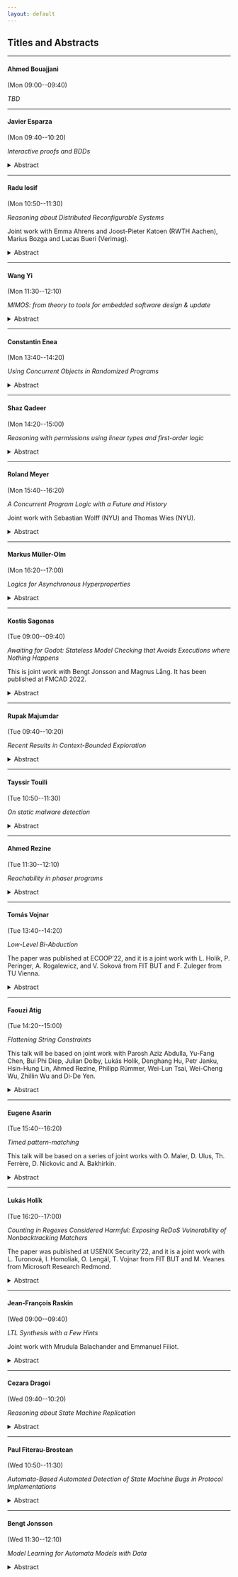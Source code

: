 ```yaml
---
layout: default
---
```


## Titles and Abstracts

---

#### Ahmed Bouajjani

(Mon 09:00--09:40)

*TBD*

---

#### Javier Esparza

(Mon 09:40--10:20)

*Interactive proofs and BDDs*

<details markdown=1>
<summary markdown="span"> Abstract</summary>
IP=PSPACE is proved by exhibiting an interactive proof
system for QBF, often called the SumCheck algorithm.
SumCheck runs in polynomial time for Verifier, but in
exponential time for Prover.

Assume that Prover solves QBF instances using BDDs.
(That is, given a QBF formula $$\forall x_1 \exists x_2 \forall x_3 \dots \exists x_n F$$,
Prover constructs BDDs for $$F$$, $$\exists x_n F$$, $$\forall x_{n-1} \exists x_n F$$ etc.)
We give an implementation of SumCheck in which Prover runs
in polynomial time *in the size of the BDDs*. In particular,
a BDD-based QBF-solver can be easily instrumented so that
it produces interactive certificates.

More generally, we are implementing a BDD library that
produces interactive proof certificates. I'll report on
this work.
</details>

---

#### Radu Iosif

(Mon 10:50--11:30)

*Reasoning about Distributed Reconfigurable Systems*

Joint work with Emma Ahrens and Joost-Pieter Katoen (RWTH Aachen), Marius Bozga and Lucas Bueri (Verimag).

<details markdown=1>
<summary markdown="span"> Abstract</summary>
We present a Hoare-style calculus for formal reasoning about
reconfiguration programs of distributed systems. Such programs create
and delete processes and/or interactions (communication channels) while
processes in the network communicate by handshaking. Our proof calculus uses a
resource logic, in the spirit of Separation Logic, to give local specifications of reconfiguration
actions. Parameterized distributed systems with an unbounded number of
processes are described using inductively defined predicates. The
correctness of reconfiguration programs relies on havoc invariants,
that are assertions about the ongoing interactions in a part of the
system that is not affected by the structural change caused by the
reconfiguration. The rest of the talk is concerned with automation issues,
with a survey of the decision procedures (satisfiability, entailment) for the logic
and the presentation of a method that proves havoc invariants automatically.
The latter is inspired by Regular Model Checking, a domain of verification
pioneered by Ahmed Bouajjani.
</details>

---

#### Wang Yi

(Mon 11:30--12:10)

*MIMOS: from theory to tools for embedded software design & update*

<details markdown=1>
<summary markdown="span"> Abstract</summary>
Today, the functionality and economical value of industrial systems and products, such as cars, airplanes, and medical equipment, is deﬁned and realized by embedded software. Dynamic software updates are critical for new features, product customization and security patches, but presently are not well supported for safety-critical systems. MIMOS is a tool environment providing a new design paradigm and software tools for building embedded software which can be updated on demand dynamically, safely, and securely over their operational life-time. The talk will be concluded with a tool demo.
</details>

---

#### Constantin Enea

(Mon 13:40--14:20)

*Using Concurrent Objects in Randomized Programs*

<details markdown=1>
<summary markdown="span"> Abstract</summary>
Atomic concurrent objects, whose operations take place instantaneously, are a powerful technique for designing complex concurrent programs. Since they are not always available, they are typically substituted with software implementations. A prominent condition relating these implementations to their atomic specifications is linearizability, which preserves safety properties of programs using them. However linearizability does not preserve hyper-properties, which include probabilistic guarantees about randomized programs. A more restrictive property, strong linearizability, does preserve hyper-properties but it is impossible to achieve in many situations. In particular, we show that there are no strongly linearizable implementations of multi-writer registers or snapshot objects in message-passing systems. On the other hand, we show that a wide class of linearizable implementations, including well-known ones for registers and snapshots, can be modified to approximate the probabilistic guarantees of randomized programs when using atomic objects. This is joint work with Hagit Attiya and Jennifer Welch.
</details>

---

#### Shaz Qadeer

(Mon 14:20--15:00)

*Reasoning with permissions using linear types and first-order logic*

<details markdown=1>
<summary markdown="span"> Abstract</summary>
Local reasoning is achieved when the specification of the effects of a code fragment can be used to reason effectively in any context where those effects are relevant. Local reasoning is essential for framing of loops and calls in sequential code and for noninterference reasoning in concurrent code.

The Civl approach to local reasoning combines two independent reasoning systems -- types and logic. Like many other verifiers (EscJava, Dafny, Viper, VeriFast, and Ivy to name a few), Civl uses a satisfiability solver for logical reasoning. In addition to the usual types whose values may be freely duplicated, Civl also provides linear types whose values may not be duplicated.

Civl enables local reasoning via programmable ownership expressed using permissions that must be held to perform critical operations that mutate state. Permissions are linearly-typed sets in Civl that may be split and joined but not duplicated. The Civl type system guarantees that at runtime permissions residing in distinct variables are disjoint. The verification condition generator in Civl soundly injects such disjointness facts as assumptions into the verification conditions of the program.

In this talk, I will motivate the need for permissions and illustrate their benefits. I hope to convince the audience that permissions are indispensable for tractable and automated local proofs.
</details>

---

#### Roland Meyer

(Mon 15:40--16:20)

*A Concurrent Program Logic with a Future and History*

Joint work with Sebastian Wolff (NYU) and Thomas Wies (NYU).

<details markdown=1>
<summary markdown="span"> Abstract</summary>
Verifying fine-grained optimistic concurrent programs remains an open problem. Modern program logics provide abstraction mechanisms and compositional reasoning principles to deal with the inherent complexity. However, their use is mostly confined to pencil-and-paper or mechanized proofs. We devise a new separation logic geared towards the lacking automation. While local reasoning is known to be crucial for automation, we are the first to show how to retain this locality for (i) reasoning about inductive properties without the need for ghost code, and (ii) reasoning about computation histories in hindsight. We implemented our new logic in a tool and used it to automatically verify challenging concurrent search structures that require inductive properties and hindsight reasoning, such as the Harris set.
</details>

---

#### Markus Müller-Olm

(Mon 16:20--17:00)

*Logics for Asynchronous Hyperproperties*

<details markdown=1>
<summary markdown="span"> Abstract</summary>
Logics for Hyperproperties have received increasing attention in the last decade due to their importance e.g. for security analyses. Past approaches have focussed on synchronous properties, i.e. techniques in which different paths are explored lockstepwise. More recently automata models and logics supporting also asynchronous hyperproperties have been studied. In this talk I will survey recent research on logics for asynchronous hyperproperties.
</details>

---

#### Kostis Sagonas

(Tue 09:00--09:40)

*Awaiting for Godot: Stateless Model Checking that Avoids Executions where Nothing Happens*

This is joint work with Bengt Jonsson and Magnus Lång. It has been published at FMCAD 2022.

<details markdown=1>
<summary markdown="span"> Abstract</summary>
Stateless Model Checking (SMC) is a verification technique for concurrent programs that checks for safety violations by exploring all possible thread schedulings. It is highly effective when coupled with Dynamic Partial Order Reduction (DPOR), which introduces an equivalence on schedulings and need explore only one in each equivalence class. Even with DPOR, SMC often spends unnecessary effort in exploring loop iterations that are pure, i.e., have no effect on the program state.

We present techniques for making SMC with DPOR more effective on programs with pure loop iterations. The first is a static program analysis to detect loop purity and an associated program transformation, called Partial Loop Purity Elimination, that inserts assume statements to block pure loop iterations. Subsequently, some of these assumes are turned into await statements that completely remove many assume-blocked executions. Finally, we present an extension of the standard DPOR equivalence, obtained by weakening the conflict relation between events. All these techniques are incorporated into a new DPOR algorithm, Optimal-DPOR-Await, which can handle both awaits and the weaker conflict relation, is optimal in the sense that it explores exactly one execution in each equivalence class, and can also diagnose livelocks. Our implementation in Nidhugg shows that these techniques can significantly speed up the analysis of concurrent programs that are currently challenging for SMC tools, both for exploring their complete set of interleavings, but even for detecting concurrency errors in them.
</details>

---

#### Rupak Majumdar

(Tue 09:40--10:20)

*Recent Results in Context-Bounded Exploration*

<details markdown=1>
<summary markdown="span"> Abstract</summary>
Context-bounded exploration is a way to structure the state space of a concurrent multithreaded program by restricting the number of times a thread can be context switched. Since its introduction by Qadeer and Rehof about two decades ago, it has led to many new and interesting results, both theoretical and practical.
I will survey some recent results in the theory of context-bounded exploration. Our model and results are inspired by a seminal paper of Atig, Bouajjani, and Qadeer from 2009.
</details>

---

#### Tayssir Touili

(Tue 10:50--11:30)

*On static malware detection*

<details markdown=1>
<summary markdown="span"> Abstract</summary>
 The number of malware is growing extraordinarily fast. A malware may bring serious damage. Thus, it is crucial to have efficient up-to-date virus detectors. Existing antivirus systems use various detection techniques to identify viruses such as (1) code emulation where the virus is executed in a virtual environment to get detected; or (2) signature detection, where a signature is a pattern of program code that characterizes the virus. A file is declared as a virus if it contains a sequence of binary code instructions that matches one of the knownsignatures.These techniques are becoming insufficient. Indeed, emulation basedtechniquescan only check the program's behavior in a limited time interval. Asfor signaturebased systems, it is very easy to virus developers to get around them.Thus, a robust malware detection technique needs to check the behavior (not the syntax) of the program without executing it.We show in this talk how using behavior signatures allow to efficientlydetect malwaresin a completely static way. We implemented our techniques in a tool, andwe appliedit to detect several viruses. Our results are encouraging. Inparticular, our tool was able to detect more than 800 viruses. Several of these virusescould not bedetected by well-known anti-viruses such as Avira, Avast, Norton,Kaspersky and McAfee.
</details>

---

#### Ahmed Rezine

(Tue 11:30--12:10)

*Reachability in phaser programs*

<details markdown=1>
<summary markdown="span"> Abstract</summary>
We consider the problem of statically checking control state reachability (as in possibility of assertion violations, race conditions or runtime errors) and plain reachability (as in deadlock-freedom) of phaser programs. Phasers are a modern non-trivial synchronization construct that supports dynamic parallelism with runtime registration and deregistration of spawned tasks. They allow for collective and point-to-point synchronizations. For instance, phasers can enforce barriers or producer-consumer synchronization schemes among all or subsets of the running tasks. Implementations are found in modern languages such as Habanero Java. Phasers essentially associate phases to individual tasks and use their runtime values to restrict possible concurrent executions. Unbounded phases may result in infinite transition systems even in the case of programs only creating finite numbers of tasks and phasers.
</details>

---

#### Tomás Vojnar

(Tue 13:40--14:20)

*Low-Level Bi-Abduction*

The paper was published at ECOOP’22, and it is a joint work with L. Holík, P. Peringer, A. Rogalewicz, and V. Soková from FIT BUT and F. Zuleger from TU Vienna.

<details markdown=1>
<summary markdown="span"> Abstract</summary>
The paper proposes a new static analysis designed to handle open programs, i.e., fragments of programs, with dynamic pointer-linked data structures - in particular, various kinds of lists - that employ advanced low-level pointer operations. The goal is to allow such programs be analysed without a need of writing analysis harnesses that would first initialise the structures being handled. The approach builds on a special flavour of separation logic and the approach of bi-abduction. The code of interest is analyzed along the call tree, starting from its leaves, with each function analysed just once without any call context, leading to a set of contracts summarizing the behaviour of the analysed functions. In order to handle the considered programs, methods of abduction existing in the literature are significantly modified and extended in the paper. The proposed approach has been implemented in a tool prototype and successfully evaluated on not large but complex programs.
</details>

---

#### Faouzi Atig

(Tue 14:20--15:00)

*Flattening String Constraints*

This talk will be based on joint work with Parosh Aziz Abdulla, Yu-Fang Chen, Bui Phi Diep, Julian Dolby, Lukás Holík, Denghang Hu, Petr Janku, Hsin-Hung Lin, Ahmed Rezine, Philipp Rümmer, Wei-Lun Tsai, Wei-Cheng Wu, Zhillin Wu and Di-De Yen.

<details markdown=1>
<summary markdown="span"> Abstract</summary>
String data type is present in all modern programming and is a part of the core semantics of programming languages such as JavaScript and Python. The testing and verification of such programs require a decision procedure for string constraints. The types of constraints include: (1) equality constraints of the form $$t_1 = t_2$$ where $$t_1$$ and $$t_2$$ consist of a sequence of string variables and constants, (2) regular constraints of the form $$x \in R$$ where $$x$$ is a string variable and $$R$$ is a regular language, and (3) integer constraints which are linear arithmetic formulas over the length of the string variables. In this keynote talk, we will present our recent decision procedure for string constraints. We will focus on the decision procedure that uses the Counter-Example Guided Abstraction Refinement (CEGAR) framework which contains both an under- and an over-approximation module running in an alternating manner. The flow of information between these modules is used to increase their precision in an automatic manner.
</details>

---

#### Eugene Asarin

(Tue 15:40--16:20)

*Timed pattern-matching*

This talk will be based on a series of joint works with O. Maler, D. Ulus, Th. Ferrère, D. Nickovic and A. Bakhirkin.

<details markdown=1>
<summary markdown="span"> Abstract</summary>
Timed pattern matching consists in finding occurrences of a timed regular expression in a timed word. I will present a simple (and visual) algorithm, and discuss applications to runtime verification/log analysis. On the theoretical side I will address the complexity of the problem depending on the kind of expressions used, and present a couple of open questions.
</details>

---

#### Lukás Holík

(Tue 16:20--17:00)

*Counting in Regexes Considered Harmful: Exposing ReDoS Vulnerability of Nonbacktracking Matchers*

The paper was published at USENIX Security’22, and it is a joint work with L. Turonová, I. Homoliak, O. Lengál, T. Vojnar from FIT BUT and M. Veanes from Microsoft Research Redmond.

<details markdown=1>
<summary markdown="span"> Abstract</summary>
In this paper, we study the performance characteristics of nonbacktracking regex matchers and their vulnerability against ReDoS (regular expression denial of service) attacks. We focus on their known Achilles heel, which are extended regexes that use bounded quantifiers (e.g., '(ab){100}'). We propose a method for generating input texts that can cause ReDoS attacks on these matchers. The method exploits the bounded repetition and uses it to force expensive simulations of the deterministic automaton for the regex. We perform an extensive experimental evaluation of our and other state-of-the-art ReDoS generators on a large set of practical regexes with a comprehensive set of backtracking and nonbacktracking matchers, as well as experiments where we demonstrate ReDoS attacks on state-of-the-art real-world security applications containing SNORT with Hyperscan and the HW-accelerated regex matching engine on the NVIDIA BlueField-2 card. Our experiments show that bounded repetition is indeed a notable weakness of nonbacktracking matchers, with our generator being the only one capable of significantly increasing their running time.
</details>

---

#### Jean-François Raskin

(Wed 09:00--09:40)

*LTL Synthesis with a Few Hints*

Joint work with Mrudula Balachander and Emmanuel Filiot.

<details markdown=1>
<summary markdown="span"> Abstract</summary>
We study a variant of the problem of synthesizing Mealy machines that enforce LTL specifications against a hostile environment. In the variant studied here, the user provides the high level LTL specification $$\varphi$$ of the system to design, and a set $$E$$ of examples of executions that the solution must produce. Our synthesis algorithm works in two phases. First, it generalizes the decisions taken along the examples $$E$$ using tailored extensions of automata learning algorithms. This phase generalizes the user-provided examples in $$E$$ while preserving realizability of $$\varphi$$. Second, the algorithm turns the (usually) incomplete Mealy machine obtained by the learning phase into a complete Mealy machine that realizes $$\varphi$$. The examples are used to guide the synthesis procedure. We provide a completness result that shows that our procedure can learn any Mealy machine $$M$$ that realizes $$\varphi$$ with a small (polynomial) set of examples. We also show that our problem, that generalizes the classical LTL synthesis problem (i.e. when $$E=\emptyset$$), matches its worst-case complexity. The additional cost of learning from $$E$$ is even polynomial in the size of $$E$$ and in the size of a symbolic representation of solutions that realize $$\varphi$$. This symbolic representation is computed by the synthesis algorithm implemented in {\sc Acacia-Bonzai} when solving the plain LTL synthesis problem. We illustrate the practical interest of our approach on a set of examples.
</details>

---

#### Cezara Dragoi

(Wed 09:40--10:20)

*Reasoning about State Machine Replication*

<details markdown=1>
<summary markdown="span"> Abstract</summary>
State machine replication protocols are the default mechanism for fault-tolerance in distributed systems. These are asynchronous systems where processes communicate by message passing, where messages may be dropped or delayed, or may processes crashing. Asynchrony and faults make these protocols tricky to reason about and therefore implementations buggy. In this talk we will look into alternatives more simple ways, to reason and develop these systems, inspired from the world of synchronous protocols. The talk presents a formalisation of the relation between synchronous and asynchronous fault-tolerant systems and it’s application in verification and execution environments.
</details>

---

#### Paul Fiterau-Brostean

(Wed 10:50--11:30)

*Automata-Based Automated Detection of State Machine Bugs in Protocol Implementations*

<details markdown=1>
<summary markdown="span"> Abstract</summary>
Model Learning (aka Automata learning) is an established class of techniques for inferring automata or mealy-machine models of a software component's input-output behavior by observing how it responds to a sample of input sequences.

For testing of communication protocols, model learning has proven effective in finding so-called *state machine bugs*, i.e., flaws in the implementation of a protocol's control logic that, e.g., permits to bypass authentication steps or establish insecure connections.
Model learning is used to automatically infer a state machine description of a protocol implementation.
The Mealy machine can then be analyzed to spot flaws in the implementation's control logic or check compliance with its specification.
We present a technique which automates the detection of bugs in learned protocol models.
It takes as input a catalogue of state machine bugs for the protocol, each specified as a finite automaton which accepts
sequences of messages that exhibit the bug. By adapting model checking techniques,
our technique constructs the set of sequences that (according to the model) can be performed by the implementation and
that (according to the automaton) expose the bug.
These sequences are then transformed to test cases on the actual implementation to find a witness for the bug or filter out false alarms.
We have applied our technique on widely-used implementations of security protocols: SSH and DTLS.
</details>

---

#### Bengt Jonsson

(Wed 11:30--12:10)

*Model Learning for Automata Models with Data*

<details markdown=1>
<summary markdown="span"> Abstract</summary>
Model Learning (aka Automata learning) is an established class of techniques for inferring automata or mealy-machine models of a software component's input-output behavior by observing how it responds to a sample of input sequences.

The previous approach used automata learning to learn finite state machine models of protocols. However, in many situations it is crucial for models to also be able to describe data flow, i.e., constraints on data parameters that are passed when the component interacts with its environment, as well as the mutual influence between control flow and data flow.
We present an extension of model learning algorithm for register automata, a class of finite state machines extended with data. Our algorithm is parameterized on a particular theory, i.e., a set of operations and tests on the data domain that can be used in guards.
Our algorithm is based on a generalization of the classical Nerode equivalence and canonical automata construction to the symbolic setting.
</details>
